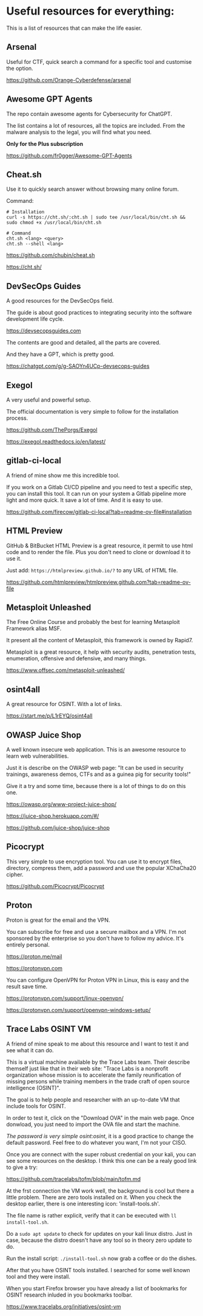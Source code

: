 # Useful resources for everything:

This is a list of resources that can make the life easier.

## Arsenal

Useful for CTF, quick search a command for a specific tool and customise the option.

https://github.com/Orange-Cyberdefense/arsenal

## Awesome GPT Agents

The repo contain awesome agents for Cybersecurity for ChatGPT.

The list contains a lot of resources, all the topics are included. From the malware analysis to the legal, you will find what you need.

**Only for the Plus subscription**

https://github.com/fr0gger/Awesome-GPT-Agents

## Cheat.sh

Use it to quickly search answer without browsing many online forum.

Command:
```
# Installation
curl -s https://cht.sh/:cht.sh | sudo tee /usr/local/bin/cht.sh && sudo chmod +x /usr/local/bin/cht.sh

# Command
cht.sh <lang> <query>
cht.sh --shell <lang>
```

https://github.com/chubin/cheat.sh

https://cht.sh/

## DevSecOps Guides

A good resources for the DevSecOps field.

The guide is about good practices to integrating security into the software development life cycle.

https://devsecopsguides.com

The contents are good and detailed, all the parts are covered.

And they have a GPT, which is pretty good.

https://chatgpt.com/g/g-SAOYn4UCp-devsecops-guides

## Exegol

A very useful and powerful setup.

The official documentation is very simple to follow for the installation process.

https://github.com/ThePorgs/Exegol

https://exegol.readthedocs.io/en/latest/

## gitlab-ci-local

A friend of mine show me this incredible tool.

If you work on a Gitlab CI/CD pipeline and you need to test a specific step, you can install this tool. It can run on your system a Gitlab pipeline more light and more quick. It save a lot of time. And it is easy to use.

https://github.com/firecow/gitlab-ci-local?tab=readme-ov-file#installation

## HTML Preview

GitHub & BitBucket HTML Preview is a great resource, it permit to use html code and to render the file. Plus you don't need to clone or download it to use it.

Just add: `https://htmlpreview.github.io/?` to any URL of HTML file.

https://github.com/htmlpreview/htmlpreview.github.com?tab=readme-ov-file

## Metasploit Unleashed

The Free Online Course and probably the best for learning Metasploit Framework alias MSF.

It present all the content of Metasploit, this framework is owned by Rapid7.

Metasploit is a great resource, it help with security audits, penetration tests, enumeration, offensive and defensive, and many things.

https://www.offsec.com/metasploit-unleashed/

## osint4all

A great resource for OSINT. With a lot of links.

https://start.me/p/L1rEYQ/osint4all

## OWASP Juice Shop

A well known insecure web application. This is an awesome resource to learn web vulnerabilities.

Just it is describe on the OWASP web page: "It can be used in security trainings, awareness demos, CTFs and as a guinea pig for security tools!"

Give it a try and some time, because there is a lot of things to do on this one.

https://owasp.org/www-project-juice-shop/

https://juice-shop.herokuapp.com/#/

https://github.com/juice-shop/juice-shop

## Picocrypt

This very simple to use encryption tool. You can use it to encrypt files, directory, compress them, add a password and use the popular XChaCha20 cipher.

https://github.com/Picocrypt/Picocrypt

## Proton

Proton is great for the email and the VPN.

You can subscribe for free and use a secure mailbox and a VPN. I'm not sponsored by the enterprise so you don't have to follow my advice. It's entirely personal.

https://proton.me/mail

https://protonvpn.com

You can configure OpenVPN for Proton VPN in Linux, this is easy and the result save time.

https://protonvpn.com/support/linux-openvpn/

https://protonvpn.com/support/openvpn-windows-setup/

## Trace Labs OSINT VM

A friend of mine speak to me about this resource and I want to test it and see what it can do.

This is a virtual machine available by the Trace Labs team. Their describe themself just like that in their web site: "Trace Labs is a nonprofit organization whose mission is to accelerate the family reunification of missing persons while training members in the trade craft of open source intelligence (OSINT)".

The goal is to help people and researcher with an up-to-date VM that include tools for OSINT.

In order to test it, click on the "Download OVA" in the main web page. Once donwload, you just need to import the OVA file and start the machine.

*The password is very simple osint:osint*, it is a good practice to change the default password. Feel free to do whatever you want, I'm not your CISO.

Once you are connect with the super robust credential on your kali, you can see some resources on the desktop. I think this one can be a realy good link to give a try:

https://github.com/tracelabs/tofm/blob/main/tofm.md

At the frst connection the VM work well, the background is cool but there a little problem. There are zero tools installed on it. When you check the desktop earlier, there is one interesting icon: 'install-tools.sh'.

The file name is rather explicit, verify that it can be executed with `ll install-tool.sh`.

Do a `sudo apt update` to check for updates on your kali linux distro. Just in case, because the distro doesn't have any tool so in theory zero update to do.

Run the install script: `./install-tool.sh` now grab a coffee or do the dishes.

After that you have OSINT tools installed. I searched for some well known tool and they were install.

When you start Firefox browser you have already a list of bookmarks for OSINT research inluded in you bookmarks toolbar.

https://www.tracelabs.org/initiatives/osint-vm
